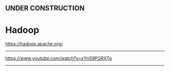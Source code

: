
## UNDER CONSTRUCTION

# Hadoop

https://hadoop.apache.org/

---


https://www.youtube.com/watch?v=xYnS9PQRXTg

---

